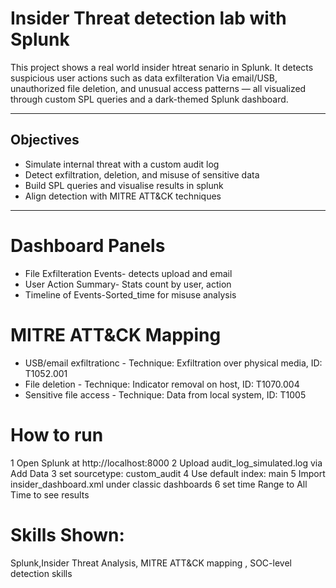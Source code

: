 # Insider Threat detection lab with Splunk

This project shows a real world insider htreat senario in Splunk. It detects suspicious user actions such as data exfilteration Via email/USB, unauthorized file deletion, and unusual access patterns — all visualized through custom SPL queries and a dark-themed Splunk dashboard.

---
## Objectives

- Simulate internal threat with a custom audit log
- Detect exfiltration, deletion, and misuse of sensitive data
- Build SPL queries and visualise results in splunk
- Align detection with MITRE ATT&CK techniques

---

# Dashboard Panels 

- File Exfilteration Events- detects upload and email
- User Action Summary- Stats count by user, action
- Timeline of Events-Sorted_time for misuse analysis


# MITRE ATT&CK Mapping 

- USB/email exfiltrationc - Technique: Exfiltration over physical media, ID: T1052.001
- File deletion - Technique: Indicator removal on host, ID: T1070.004
- Sensitive file access - Technique: Data from local system, ID: T1005

# How to run 
1 Open Splunk at http://localhost:8000
2 Upload audit_log_simulated.log via Add Data
3 set sourcetype: custom_audit
4 Use default index: main
5 Import insider_dashboard.xml under classic dashboards
6 set time Range to All Time to see results

# Skills Shown:

Splunk,Insider Threat Analysis, MITRE ATT&CK mapping , SOC-level detection skills

